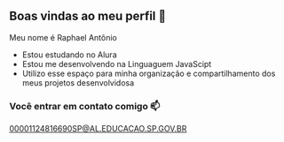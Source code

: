 ## Boas vindas ao meu perfil 💙

Meu nome é Raphael Antônio

- Estou estudando no Alura
- Estou me desenvolvendo na Linguaguem JavaScipt
- Utilizo esse espaço para minha organização e compartilhamento dos meus projetos desenvolvidosa

###  Você entrar em contato comigo 📫
  
00001124816690SP@AL.EDUCACAO.SP.GOV.BR
